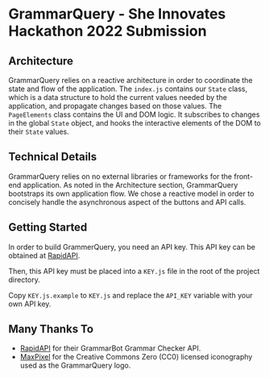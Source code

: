 # GrammarQuery - She Innovates Hackathon 2022 Submission

## Architecture
GrammarQuery relies on a reactive architecture in order to coordinate the state
and flow of the application. The `index.js` contains our `State` class, which is
a data structure to hold the current values needed by the application, and
propagate changes based on those values. The `PageElements` class contains the
UI and DOM logic. It subscribes to changes in the global `State` object, and
hooks the interactive elements of the DOM to their `State` values.

## Technical Details
GrammarQuery relies on no external libraries or frameworks for the front-end
application. As noted in the Architecture section, GrammarQuery bootstraps its
own application flow. We chose a reactive model in order to concisely handle the
asynchronous aspect of the buttons and API calls.

## Getting Started
In order to build GrammerQuery, you need an API key. This API key can be
obtained at [RapidAPI](https://rapidapi.com/grammarbot/api/grammarbot).

Then, this API key must be placed into a `KEY.js` file in the root of the
project directory.

Copy `KEY.js.example` to `KEY.js` and replace the `API_KEY` variable with your
own API key.

## Many Thanks To
* [RapidAPI](https://rapidapi.com/grammarbot/api/grammarbot) for their GrammarBot Grammar Checker API.
* [MaxPixel](https://www.maxpixel.net/Perched-Beak-Bill-Animal-Parrot-Branch-Bird-5978099)
  for the Creative Commons Zero (CC0) licensed iconography used as the
  GrammarQuery logo.
